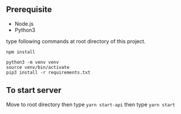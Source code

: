 ## Prerequisite
 - Node.js
 - Python3

type following commands at root directory of this project. 
```shell script
npm install
```

```shell script
python3 -m venv venv
source venv/bin/activate
pip3 install -r requirements.txt
```  
 
## To start server
 Move to root directory then 
 type ```yarn start-api```
 then
 type ``yarn start``
  